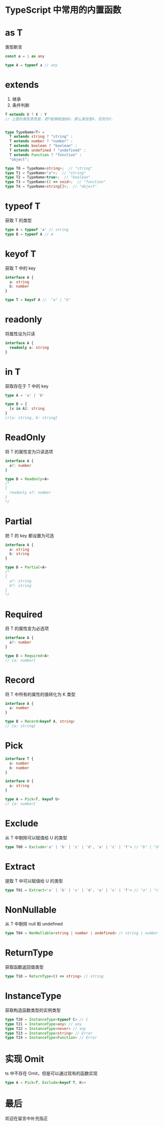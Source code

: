 # TypeScript 中常用的内置函数


# as T

类型断言

```typescript
const a = 1 as any

type A = typeof a // any
```

# extends

1. 继承
2. 条件判断

```typescript
T extends U ? X : Y
// 上面的类型意思是，若T能够赋值给U，那么类型是X，否则为Y。


type TypeName<T> =
  T extends string ? "string" :
  T extends number ? "number" :
  T extends boolean ? "boolean" :
  T extends undefined ? "undefined" :
  T extends Function ? "function" :
  "object";

type T0 = TypeName<string>;  // "string"
type T1 = TypeName<"a">;  // "string"
type T2 = TypeName<true>;  // "boolean"
type T3 = TypeName<() => void>;  // "function"
type T4 = TypeName<string[]>;  // "object"
```

# typeof T

获取 T 的类型

```typescript
type A = typeof 'a' // string
type B = typeof A // A
```

# keyof T

获取 T 中的 key

```typescript
interface A {
  a: string
  b: number
}

type T = keyof A //  "a" | "b"
```

# readonly

将属性设为只读

```typescript
interface A {
  readonly a: string
}
```

# in T

获取存在于 T 中的 key

```typescript
type A = 'a' | 'b'

type B = {
  [x in A]: string
}
//{a: string, b: string}
```

# ReadOnly

将 T 的属性变为只读选项

```typescript
interface A {
  a?: number
}

type B = Readonly<A>
/*
{
  readonly a?: number
}
*/
```

# Partial

把 T 的 key 都设置为可选

```typescript
interface A {
  a: string
  b: string
}

type B = Partial<A>
/*
{
  a?: string
  b?: string
}
*/
```

# Required

将 T 的属性变为必选项

```typescript
interface A {
  a?: number
}

type B = Required<A>
// {a: number}
```

# Record

将 T 中所有的属性的值转化为 K 类型

```typescript
interface A {
  a: number
}

type B = Record<keyof A, string>
// {a: string}
```

# Pick

```typescript
interface T {
  a: number
  b: number
}

interface U {
  a: string
}

type A = Pick<T, keyof U>
// {a: number}
```

# Exclude

从 T 中剔除可以赋值给 U 的类型

```typescript
type T00 = Exclude<'a' | 'b' | 'c' | 'd', 'a' | 'c' | 'f'> // "b" | "d"
```

# Extract

提取 T 中可以赋值给 U 的类型

```typescript
type T01 = Extract<'a' | 'b' | 'c' | 'd', 'a' | 'c' | 'f'> // "a" | "c"
```

# NonNullable

从 T 中剔除 null 和 undefined

```typescript
type T04 = NonNullable<string | number | undefined> // string | number
```

# ReturnType

获取函数返回值类型

```typescript
type T10 = ReturnType<() => string> // string
```

# InstanceType

获取构造函数类型的实例类型

```typescript
type T20 = InstanceType<typeof C> // C
type T21 = InstanceType<any> // any
type T22 = InstanceType<never> // any
type T23 = InstanceType<string> // Error
type T24 = InstanceType<Function> // Error
```

# 实现 Omit

ts 中不存在 Omit，但是可以通过现有的函数实现

```typescript
type A = Pick<T, Exclude<keyof T, K>>
```

# 最后

欢迎在留言中补充指正
